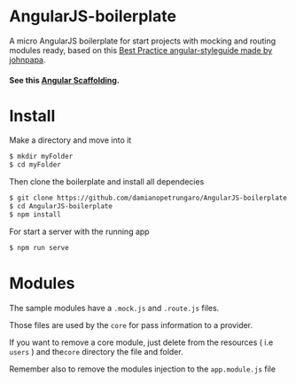 # AngularJS-boilerplate
A micro AngularJS boilerplate for start projects with mocking and routing modules ready,
based on this [Best Practice angular-styleguide made by johnpapa](https://github.com/johnpapa/angular-styleguide).

#### See this [Angular Scaffolding](https://github.com/damianopetrungaro/generator-angular-rest).

# Install

Make a directory and move into it

```sh
$ mkdir myFolder
$ cd myFolder
```

Then clone the boilerplate and install all dependecies

```sh
$ git clone https://github.com/damianopetrungaro/AngularJS-boilerplate.git
$ cd AngularJS-boilerplate
$ npm install
```

For start a server with the running app

```sh
$ npm run serve
```


# Modules

The sample modules have a ``` .mock.js ``` and ``` .route.js ``` files.

Those files are used by the ``` core ``` for pass information to a provider.


If you want to remove a core module, just delete from the resources ( i.e ``` users ``` ) and the``` core ``` directory the file and folder.

Remember also to remove the modules injection to the ```app.module.js``` file
